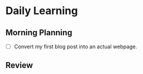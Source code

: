 # Daily Learning
## Morning Planning
- [ ] Convert my first blog post into an actual webpage.

## Review
